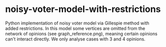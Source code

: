 # noisy-voter-model-with-restrictions

Python implementation of noisy voter model via Gillespie method with added restrictions. In this model some vertices are omitted from the network of opinions (see graph_reference.png), meaning certain opinions can't interact directly. We only analyse cases with 3 and 4 opinions.
